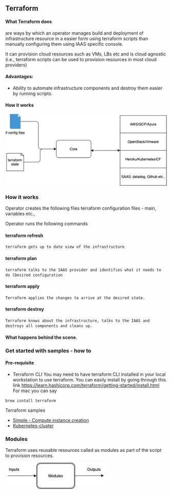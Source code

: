 ## Terraform

#### What Terraform does
are ways by which an operator manages build and deployment of infrastructure resource in a easier form using terraform scripts than manually configuring them using IAAS specific console. 

It can provision cloud resources such as VMs, LBs etc and is cloud agnostic (i.e., terraform scripts can be used to provision resources in most cloud providers)

#### Advantages:
- Ability to automate infrastructure components and destroy them easier by running scripts.

#### How it works
<img src="images/Terraform-Overview.png"></img>

### How it works

Operator creates the following files
terraform configuration files - main, variables etc., 

Operator runs the following commands
#### terraform refresh

    terraform gets up to date view of the infrastructure

#### terraform plan 

    terraform talks to the IAAS provider and identifies what it needs to do (Desired configuration

#### terraform apply

    Terraform applies the changes to arrive at the desired state. 

#### terraform destroy

    Terraform knows about the infrastructure, talks to the IAAS and destroys all components and cleans up. 
    
#### What happens behind the scene. 


### Get started with samples - how to 
#### Pre-requisite
- Terraform CLI
You may need to have terraform CLI installed in your local workstation to use terraform. You can easily install by going through this link https://learn.hashicorp.com/terraform/getting-started/install.html
For mac you can say
```shell script
brew isntall terraform
```

Terraform samples
* [Simple - Compute instance creation](basics/readme.md)
* [Kubernetes-cluster](gke/readme.md) 


### Modules
Terraform uses reusable resources called as modules as part of the script to provision resources. 

<img src="images/Terraform-Modules.png"></img>

